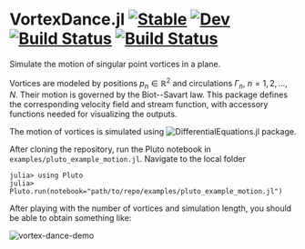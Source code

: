 # VortexDance.jl [![Stable](https://img.shields.io/badge/docs-stable-blue.svg)](https://mbudisic.github.io/VortexDance.jl/stable) [![Dev](https://img.shields.io/badge/docs-dev-blue.svg)](https://mbudisic.github.io/VortexDance.jl/dev) [![Build Status](https://github.com/mbudisic/VortexDance.jl/actions/workflows/CI.yml/badge.svg?branch=master)](https://github.com/mbudisic/VortexDance.jl/actions/workflows/CI.yml?query=branch%3Amaster) [![Build Status](https://travis-ci.com/mbudisic/VortexDance.jl.svg?branch=master)](https://travis-ci.com/mbudisic/VortexDance.jl)

Simulate the motion of singular point vortices in a plane. 

Vortices are modeled by positions $p_n \in \mathbb{R}^2$ and circulations $\Gamma_n$, $n=1,2,\dots,N$. Their motion is governed by the Biot--Savart law.
This package defines the corresponding velocity field and stream function, with accessory functions needed for visualizing the outputs.

The motion of vortices is simulated using ![`DifferentialEquations.jl`](https://github.com/SciML/DifferentialEquations.jl) package.

After cloning the repository, run the Pluto notebook in `examples/pluto_example_motion.jl`. Navigate to the local folder 
```
julia> using Pluto
julia> Pluto.run(notebook="path/to/repo/examples/pluto_example_motion.jl")
```

After playing with the number of vortices and simulation length, you should be able to obtain something like:

![vortex-dance-demo](https://user-images.githubusercontent.com/748221/173864068-c8671098-a962-4602-a052-ab6520af4ed2.gif)

